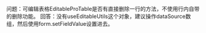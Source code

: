 问题：可编辑表格EditableProTable是否有直接删除一行的方法，不使用行内自带的删除功能。
回答：没有useEditableUtils这个对象，建议操作dataSource数组，然后使用form.setFieldValue设置进去。
